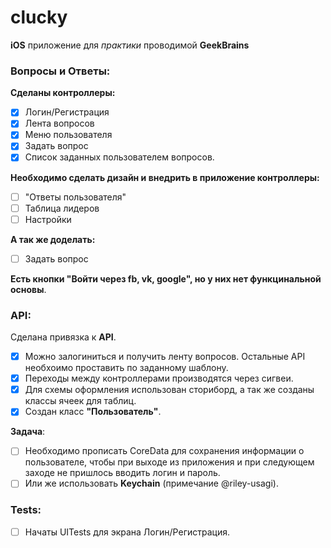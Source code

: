 # clucky

**iOS** приложение для _практики_ проводимой **GeekBrains** 

### Вопросы и Ответы:

**Сделаны контроллеры:** 
* [x] Логин/Регистрация
* [x] Лента вопросов
* [x] Меню пользователя
* [x] Задать вопрос
* [x] Список заданных пользователем вопросов.

**Необходимо сделать дизайн и внедрить в приложение контроллеры:** 
* [ ] "Ответы пользователя"
* [ ] Таблица лидеров
* [ ] Настройки

**А так же доделать:**
* [ ] Задать вопрос

**Есть кнопки "Войти через fb, vk, google", но у них нет функцинальной основы**.

### API:

Сделана привязка к **API**.
* [x] Можно залогиниться и получить ленту вопросов. Остальные API необхоимо проставить по заданному шаблону.
* [x] Переходы между контроллерами производятся через сигвеи.
* [x] Для схемы оформления использован сториборд, а так же созданы классы ячеек для таблиц. 
* [x] Создан класс **"Пользователь"**. 

**Задача**:
* [ ] Необходимо прописать CoreData для сохранения информации о пользователе, чтобы при выходе из приложения и при следующем заходе не пришлось вводить логин и пароль.
* [ ] Или же использовать **Keychain** (примечание @riley-usagi).

### Tests:
* [ ] Начаты UITests для экрана Логин/Регистрация.

